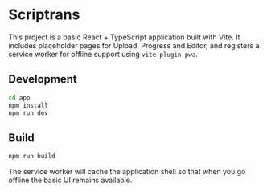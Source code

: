 # Scriptrans

This project is a basic React + TypeScript application built with Vite. It includes placeholder pages for Upload, Progress and Editor, and registers a service worker for offline support using `vite-plugin-pwa`.

## Development

```bash
cd app
npm install
npm run dev
```

## Build

```bash
npm run build
```

The service worker will cache the application shell so that when you go offline the basic UI remains available.
